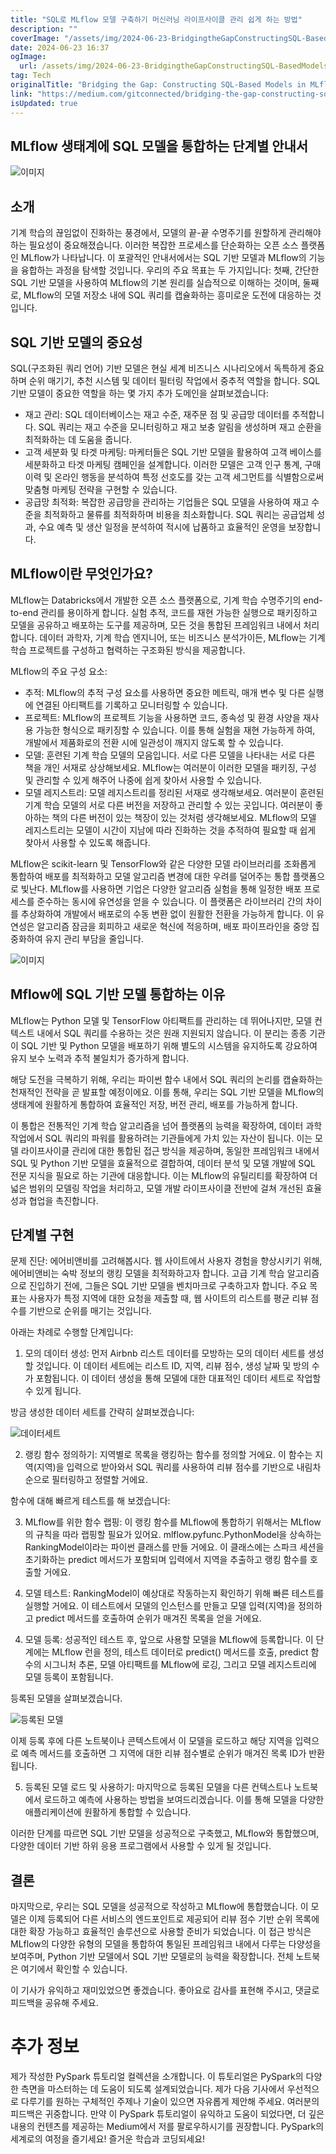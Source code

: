 ```yaml
---
title: "SQL로 MLflow 모델 구축하기 머신러닝 라이프사이클 관리 쉽게 하는 방법"
description: ""
coverImage: "/assets/img/2024-06-23-BridgingtheGapConstructingSQL-BasedModelsinMLflowforStreamlinedMLLifecycleManagement_0.png"
date: 2024-06-23 16:37
ogImage:
  url: /assets/img/2024-06-23-BridgingtheGapConstructingSQL-BasedModelsinMLflowforStreamlinedMLLifecycleManagement_0.png
tag: Tech
originalTitle: "Bridging the Gap: Constructing SQL-Based Models in MLflow for Streamlined ML Lifecycle Management"
link: "https://medium.com/gitconnected/bridging-the-gap-constructing-sql-based-models-in-mlflow-for-streamlined-ml-lifecycle-management-f7c4b9e4e667"
isUpdated: true
---
```


## MLflow 생태계에 SQL 모델을 통합하는 단계별 안내서

![이미지](/assets/img/2024-06-23-BridgingtheGapConstructingSQL-BasedModelsinMLflowforStreamlinedMLLifecycleManagement_0.png)

## 소개

기계 학습의 끊임없이 진화하는 풍경에서, 모델의 끝-끝 수명주기를 원할하게 관리해야 하는 필요성이 중요해졌습니다. 이러한 복잡한 프로세스를 단순화하는 오픈 소스 플랫폼인 MLflow가 나타납니다. 이 포괄적인 안내서에서는 SQL 기반 모델과 MLflow의 기능을 융합하는 과정을 탐색할 것입니다. 우리의 주요 목표는 두 가지입니다: 첫째, 간단한 SQL 기반 모델을 사용하여 MLflow의 기본 원리를 실습적으로 이해하는 것이며, 둘째로, MLflow의 모델 저장소 내에 SQL 쿼리를 캡슐화하는 흥미로운 도전에 대응하는 것입니다.

<!-- cozy-coder - 수평 -->

<ins class="adsbygoogle"
     style="display:block"
     data-ad-client="ca-pub-4877378276818686"
     data-ad-slot="1107185301"
     data-ad-format="auto"
     data-full-width-responsive="true"></ins>

<script>
     (adsbygoogle = window.adsbygoogle || []).push({});
</script>

## SQL 기반 모델의 중요성

SQL(구조화된 쿼리 언어) 기반 모델은 현실 세계 비즈니스 시나리오에서 독특하게 중요하며 순위 매기기, 추천 시스템 및 데이터 필터링 작업에서 중추적 역할을 합니다. SQL 기반 모델이 중요한 역할을 하는 몇 가지 추가 도메인을 살펴보겠습니다:

- 재고 관리: SQL 데이터베이스는 재고 수준, 재주문 점 및 공급망 데이터를 추적합니다. SQL 쿼리는 재고 수준을 모니터링하고 재고 보충 알림을 생성하며 재고 순환을 최적화하는 데 도움을 줍니다.
- 고객 세분화 및 타겟 마케팅: 마케터들은 SQL 기반 모델을 활용하여 고객 베이스를 세분화하고 타겟 마케팅 캠페인을 설계합니다. 이러한 모델은 고객 인구 통계, 구매 이력 및 온라인 행동을 분석하여 특정 선호도를 갖는 고객 세그먼트를 식별함으로써 맞춤형 마케팅 전략을 구현할 수 있습니다.
- 공급망 최적화: 복잡한 공급망을 관리하는 기업들은 SQL 모델을 사용하여 재고 수준을 최적화하고 물류를 최적화하며 비용을 최소화합니다. SQL 쿼리는 공급업체 성과, 수요 예측 및 생산 일정을 분석하여 적시에 납품하고 효율적인 운영을 보장합니다.

<!-- cozy-coder - 수평 -->

<ins class="adsbygoogle"
     style="display:block"
     data-ad-client="ca-pub-4877378276818686"
     data-ad-slot="1107185301"
     data-ad-format="auto"
     data-full-width-responsive="true"></ins>

<script>
     (adsbygoogle = window.adsbygoogle || []).push({});
</script>

## MLflow이란 무엇인가요?

MLflow는 Databricks에서 개발한 오픈 소스 플랫폼으로, 기계 학습 수명주기의 end-to-end 관리를 용이하게 합니다. 실험 추적, 코드를 재현 가능한 실행으로 패키징하고 모델을 공유하고 배포하는 도구를 제공하며, 모든 것을 통합된 프레임워크 내에서 처리합니다. 데이터 과학자, 기계 학습 엔지니어, 또는 비즈니스 분석가이든, MLflow는 기계 학습 프로젝트를 구성하고 협력하는 구조화된 방식을 제공합니다.

MLflow의 주요 구성 요소:

- 추적: MLflow의 추적 구성 요소를 사용하면 중요한 메트릭, 매개 변수 및 다른 실행에 연결된 아티팩트를 기록하고 모니터링할 수 있습니다.
- 프로젝트: MLflow의 프로젝트 기능을 사용하면 코드, 종속성 및 환경 사양을 재사용 가능한 형식으로 패키징할 수 있습니다. 이를 통해 실험을 재현 가능하게 하여, 개발에서 제품화로의 전환 시에 일관성이 깨지지 않도록 할 수 있습니다.
- 모델: 훈련된 기계 학습 모델의 모음입니다. 서로 다른 모델을 나타내는 서로 다른 책을 개인 서재로 상상해보세요. MLflow는 여러분이 이러한 모델을 패키징, 구성 및 관리할 수 있게 해주어 나중에 쉽게 찾아서 사용할 수 있습니다.
- 모델 레지스트리: 모델 레지스트리를 정리된 서재로 생각해보세요. 여러분이 훈련된 기계 학습 모델의 서로 다른 버전을 저장하고 관리할 수 있는 곳입니다. 여러분이 좋아하는 책의 다른 버전이 있는 책장이 있는 것처럼 생각해보세요. MLflow의 모델 레지스트리는 모델이 시간이 지남에 따라 진화하는 것을 추적하여 필요할 때 쉽게 찾아서 사용할 수 있도록 해줍니다.

<!-- cozy-coder - 수평 -->

<ins class="adsbygoogle"
     style="display:block"
     data-ad-client="ca-pub-4877378276818686"
     data-ad-slot="1107185301"
     data-ad-format="auto"
     data-full-width-responsive="true"></ins>

<script>
     (adsbygoogle = window.adsbygoogle || []).push({});
</script>

MLflow은 scikit-learn 및 TensorFlow와 같은 다양한 모델 라이브러리를 조화롭게 통합하여 배포를 최적화하고 모델 알고리즘 변경에 대한 우려를 덜어주는 통합 플랫폼으로 빛난다. MLflow를 사용하면 기업은 다양한 알고리즘 실험을 통해 일정한 배포 프로세스를 준수하는 동시에 유연성을 얻을 수 있습니다. 이 플랫폼은 라이브러리 간의 차이를 추상화하여 개발에서 배포로의 수동 변환 없이 원활한 전환을 가능하게 합니다. 이 유연성은 알고리즘 잠금을 회피하고 새로운 혁신에 적응하며, 배포 파이프라인을 중앙 집중화하여 유지 관리 부담을 줄입니다.

![이미지](/assets/img/2024-06-23-BridgingtheGapConstructingSQL-BasedModelsinMLflowforStreamlinedMLLifecycleManagement_1.png)

## Mflow에 SQL 기반 모델 통합하는 이유

MLflow는 Python 모델 및 TensorFlow 아티팩트를 관리하는 데 뛰어나지만, 모델 컨텍스트 내에서 SQL 쿼리를 수용하는 것은 원래 지원되지 않습니다. 이 분리는 종종 기관이 SQL 기반 및 Python 모델을 배포하기 위해 별도의 시스템을 유지하도록 강요하여 유지 보수 노력과 추적 불일치가 증가하게 합니다.

<!-- cozy-coder - 수평 -->

<ins class="adsbygoogle"
     style="display:block"
     data-ad-client="ca-pub-4877378276818686"
     data-ad-slot="1107185301"
     data-ad-format="auto"
     data-full-width-responsive="true"></ins>

<script>
     (adsbygoogle = window.adsbygoogle || []).push({});
</script>

해당 도전을 극복하기 위해, 우리는 파이썬 함수 내에서 SQL 쿼리의 논리를 캡슐화하는 천재적인 전략을 곧 발표할 예정이에요. 이를 통해, 우리는 SQL 기반 모델을 MLflow의 생태계에 원활하게 통합하여 효율적인 저장, 버전 관리, 배포를 가능하게 합니다.

이 통합은 전통적인 기계 학습 알고리즘을 넘어 플랫폼의 능력을 확장하여, 데이터 과학 작업에서 SQL 쿼리의 파워를 활용하려는 기관들에게 가치 있는 자산이 됩니다. 이는 모델 라이프사이클 관리에 대한 통합된 접근 방식을 제공하며, 동일한 프레임워크 내에서 SQL 및 Python 기반 모델을 효율적으로 결합하여, 데이터 분석 및 모델 개발에 SQL 전문 지식을 필요로 하는 기관에 대응합니다. 이는 MLflow의 유틸리티를 확장하여 더 넓은 범위의 모델링 작업을 처리하고, 모델 개발 라이프사이클 전반에 걸쳐 개선된 효율성과 협업을 촉진합니다.

## 단계별 구현

문제 진단: 에어비앤비를 고려해봅시다. 웹 사이트에서 사용자 경험을 향상시키기 위해, 에어비앤비는 숙박 정보의 랭킹 모델을 최적화하고자 합니다. 고급 기계 학습 알고리즘으로 진입하기 전에, 그들은 SQL 기반 모델을 벤치마크로 구축하고자 합니다. 주요 목표는 사용자가 특정 지역에 대한 요청을 제출할 때, 웹 사이트의 리스트를 평균 리뷰 점수를 기반으로 순위를 매기는 것입니다.

<!-- cozy-coder - 수평 -->

<ins class="adsbygoogle"
     style="display:block"
     data-ad-client="ca-pub-4877378276818686"
     data-ad-slot="1107185301"
     data-ad-format="auto"
     data-full-width-responsive="true"></ins>

<script>
     (adsbygoogle = window.adsbygoogle || []).push({});
</script>

아래는 차례로 수행할 단계입니다:

1. 모의 데이터 생성: 먼저 Airbnb 리스트 데이터를 모방하는 모의 데이터 세트를 생성할 것입니다. 이 데이터 세트에는 리스트 ID, 지역, 리뷰 점수, 생성 날짜 및 방의 수가 포함됩니다. 이 데이터 생성을 통해 모델에 대한 대표적인 데이터 세트로 작업할 수 있게 됩니다.

방금 생성한 데이터 세트를 간략히 살펴보겠습니다:

![데이터세트](/assets/img/2024-06-23-BridgingtheGapConstructingSQL-BasedModelsinMLflowforStreamlinedMLLifecycleManagement_2.png)

<!-- cozy-coder - 수평 -->

<ins class="adsbygoogle"
     style="display:block"
     data-ad-client="ca-pub-4877378276818686"
     data-ad-slot="1107185301"
     data-ad-format="auto"
     data-full-width-responsive="true"></ins>

<script>
     (adsbygoogle = window.adsbygoogle || []).push({});
</script>

2. 랭킹 함수 정의하기: 지역별로 목록을 랭킹하는 함수를 정의할 거에요. 이 함수는 지역(지역)을 입력으로 받아와서 SQL 쿼리를 사용하여 리뷰 점수를 기반으로 내림차순으로 필터링하고 정렬할 거에요.

함수에 대해 빠르게 테스트를 해 보겠습니다:

3. MLflow를 위한 함수 랩핑: 이 랭킹 함수를 MLflow에 통합하기 위해서는 MLflow의 규칙을 따라 랩핑할 필요가 있어요. mlflow.pyfunc.PythonModel을 상속하는 RankingModel이라는 파이썬 클래스를 만들 거에요. 이 클래스에는 스파크 세션을 초기화하는 predict 메서드가 포함되며 입력에서 지역을 추출하고 랭킹 함수를 호출할 거에요.

4. 모델 테스트: RankingModel이 예상대로 작동하는지 확인하기 위해 빠른 테스트를 실행할 거에요. 이 테스트에서 모델의 인스턴스를 만들고 모델 입력(지역)을 정의하고 predict 메서드를 호출하여 순위가 매겨진 목록을 얻을 거에요.

<!-- cozy-coder - 수평 -->

<ins class="adsbygoogle"
     style="display:block"
     data-ad-client="ca-pub-4877378276818686"
     data-ad-slot="1107185301"
     data-ad-format="auto"
     data-full-width-responsive="true"></ins>

<script>
     (adsbygoogle = window.adsbygoogle || []).push({});
</script>

4. 모델 등록: 성공적인 테스트 후, 앞으로 사용할 모델을 MLflow에 등록합니다. 이 단계에는 MLflow 런을 정의, 테스트 데이터로 predict() 메서드를 호출, predict 함수의 시그니처 추론, 모델 아티팩트를 MLflow에 로깅, 그리고 모델 레지스트리에 모델 등록이 포함됩니다.

등록된 모델을 살펴보겠습니다.

![등록된 모델](/assets/img/2024-06-23-BridgingtheGapConstructingSQL-BasedModelsinMLflowforStreamlinedMLLifecycleManagement_3.png)

이제 등록 후에 다른 노트북이나 콘텍스트에서 이 모델을 로드하고 해당 지역을 입력으로 예측 메서드를 호출하면 그 지역에 대한 리뷰 점수별로 순위가 매겨진 목록 ID가 반환됩니다.

<!-- cozy-coder - 수평 -->

<ins class="adsbygoogle"
     style="display:block"
     data-ad-client="ca-pub-4877378276818686"
     data-ad-slot="1107185301"
     data-ad-format="auto"
     data-full-width-responsive="true"></ins>

<script>
     (adsbygoogle = window.adsbygoogle || []).push({});
</script>

5. 등록된 모델 로드 및 사용하기: 마지막으로 등록된 모델을 다른 컨텍스트나 노트북에서 로드하고 예측에 사용하는 방법을 보여드리겠습니다. 이를 통해 모델을 다양한 애플리케이션에 원활하게 통합할 수 있습니다.

이러한 단계를 따르면 SQL 기반 모델을 성공적으로 구축했고, MLflow와 통합했으며, 다양한 데이터 기반 하위 응용 프로그램에서 사용할 수 있게 될 것입니다.

## 결론

마지막으로, 우리는 SQL 모델을 성공적으로 작성하고 MLflow에 통합했습니다. 이 모델은 이제 등록되어 다른 서비스의 엔드포인트로 제공되어 리뷰 점수 기반 순위 목록에 대한 확장 가능하고 효율적인 솔루션으로 사용할 준비가 되었습니다. 이 접근 방식은 MLflow의 다양한 유형의 모델을 통합하여 통일된 프레임워크 내에서 다루는 다양성을 보여주며, Python 기반 모델에서 SQL 기반 모델로의 능력을 확장합니다. 전체 노트북은 여기에서 확인할 수 있습니다.

<!-- cozy-coder - 수평 -->

<ins class="adsbygoogle"
     style="display:block"
     data-ad-client="ca-pub-4877378276818686"
     data-ad-slot="1107185301"
     data-ad-format="auto"
     data-full-width-responsive="true"></ins>

<script>
     (adsbygoogle = window.adsbygoogle || []).push({});
</script>

이 기사가 유익하고 재미있었으면 좋겠습니다. 좋아요로 감사를 표현해 주시고, 댓글로 피드백을 공유해 주세요.

# 추가 정보

제가 작성한 PySpark 튜토리얼 컬렉션을 소개합니다. 이 튜토리얼은 PySpark의 다양한 측면을 마스터하는 데 도움이 되도록 설계되었습니다. 제가 다음 기사에서 우선적으로 다루기를 원하는 구체적인 주제나 기술이 있으면 자유롭게 제안해 주세요. 여러분의 피드백은 귀중합니다. 만약 이 PySpark 튜토리얼이 유익하고 도움이 되었다면, 더 깊은 내용의 컨텐츠를 제공하는 Medium에서 저를 팔로우하시기를 권장합니다. PySpark의 세계로의 여정을 즐기세요! 즐거운 학습과 코딩되세요!
